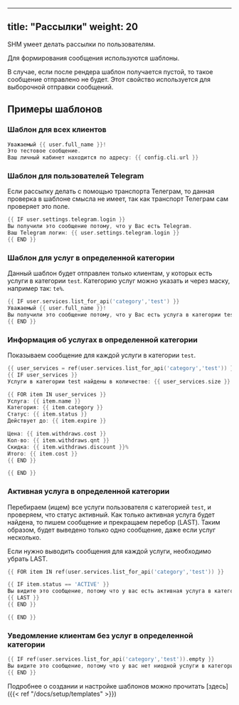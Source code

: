 
---
title: "Рассылки"
weight: 20
---

SHM умеет делать рассылки по пользователям.

Для формирования сообщения используются шаблоны.

В случае, если после рендера шаблон получается пустой, то такое сообщение отправлено не будет.
Этот свойство используется для выборочной отправки сообщений.

## Примеры шаблонов

### Шаблон для всех клиентов
```go
Уважаемый {{ user.full_name }}!
Это тестовое сообщение.
Ваш личный кабинет находится по адресу: {{ config.cli.url }}
```

### Шаблон для пользователей Telegram

Если рассылку делать с помощью транспорта Телеграм, то данная проверка в
шаблоне смысла не имеет, так как транспорт Телеграм сам проверяет это поле.

```go
{{ IF user.settings.telegram.login }}
Вы получили это сообщение потому, что у Вас есть Telegram.
Ваш Telegram логин: {{ user.settings.telegram.login }}
{{ END }}
```

### Шаблон для услуг в определенной категории

Данный шаблон будет отправлен только клиентам, у которых есть услуги в категории `test`.
Категорию услуг можно указать и через маску, например так: `te%`.

```go
{{ IF user.services.list_for_api('category','test') }}
Уважаемый {{ user.full_name }}!
Вы получили это сообщение потому, что у Вас есть услуга в категории test.
{{ END }}
```

### Информация об услугах в определенной категории

Показываем сообщение для каждой услуги в категории `test`.

```go
{{ user_services = ref(user.services.list_for_api('category','test')) }}
{{ IF user_services }}
Услуги в категории test найдены в количестве: {{ user_services.size }} штук.

{{ FOR item IN user_services }}
Услуга: {{ item.name }}
Категория: {{ item.category }}
Статус: {{ item.status }}
Действует до: {{ item.expire }}

Цена: {{ item.withdraws.cost }}
Кол-во: {{ item.withdraws.qnt }}
Cкидка: {{ item.withdraws.discount }}%
Итого: {{ item.cost }}
{{ END }}

{{ END }}
```

### Активная услуга в определенной категории

Перебираем (ищем) все услуги пользователя с категорией `test`, и проверяем, что статус активный.
Как только активная услуга будет найдена, то пишем сообщение и прекращаем перебор (LAST).
Таким образом, будет выведено только одно сообщение, даже если услуг несколько.

Если нужно выводить сообщения для каждой услуги, необходимо убрать LAST.

```go
{{ FOR item IN ref(user.services.list_for_api('category','test')) }}

{{ IF item.status == 'ACTIVE' }}
Вы видите это сообщение, потому что у вас есть активная услуга в категории test
{{ LAST }}
{{ END }}

{{ END }}
```

### Уведомление клиентам без услуг в определенной категории

```go
{{ IF ref(user.services.list_for_api('category','test')).empty }}
Вы видите это сообщение, потому что у вас нет ниодной услуги в категории test
{{ END }}
```



Подробнее о создании и настройке шаблонов можно прочитать [здесь]({{< ref "/docs/setup/templates" >}})

